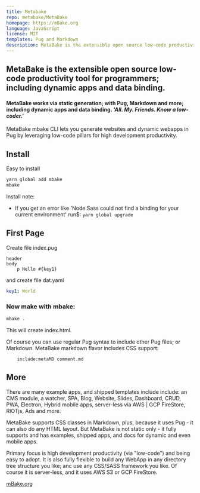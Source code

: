 ```yaml
---
title: Metabake
repo: metabake/MetaBake
homepage: https://mBake.org
language: JavaScript
license: MIT
templates: Pug and Markdown
description: MetaBake is the extensible open source low-code productivity tool for programmers; including dynamic apps and data binding.
---
```



## MetaBake is the extensible open source low-code productivity tool for programmers; including dynamic apps and data binding.

#### MetaBake works via static generation; with Pug, Markdown and more; including dynamic apps and data binding. *'All. My. Friends. Know a low-coder.'*

MetaBake mbake CLI lets you generate websites and dynamic webapps in Pug by leveraging low-code pillars for high development productivity.

## Install

Easy to install

```sh
yarn global add mbake
mbake
```

Install note:
- If you get an error like 'Node Sass could not find a binding for your current environment' 
run$: ``` yarn global upgrade ```

## First Page

Create file index.pug
```pug
header
body
    p Hello #{key1}
```
and create file dat.yaml
```yaml
key1: World
```

### Now make with mbake:

```sh
mbake .
```

This will create index.html. 

Of course you can use regular Pug syntax to include other Pug files; or Markdown. MetaBake markdown flavor includes CSS support:
```pug
    include:metaMD comment.md
```

## More

There are many example apps, and shipped templates include include: an CMS module, a watcher, SPA, Blog, Website, Slides, Dashboard, CRUD, PWA, Electron, Hybrid mobile apps, server-less via AWS | GCP FireStore, RIOTjs, Ads and more. 


MetaBake supports CSS classes in Markdown, plus, because it uses Pug - it can also do any HTML layout. But MetaBake is not static only - it fully supports and has examples, shipped apps, and docs for dynamic and even mobile apps.


Primary focus is high development productivity (via "low-code") and being easy to adopt. It is also fully flexible to build any WebApp in any directory tree structure you like; anc use any CSS/SASS framework you like. Of course it is server-less, and it uses AWS S3 or GCP FireStore.


[mBake.org](https://mBake.org)

